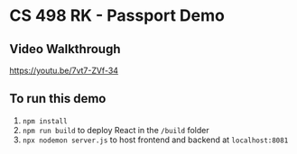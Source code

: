 # CS 498 RK - Passport Demo

## Video Walkthrough
https://youtu.be/7vt7-ZVf-34

## To run this demo
1. `npm install`
2. `npm run build` to deploy React in the `/build` folder
3. `npx nodemon server.js` to host frontend and backend at `localhost:8081`
